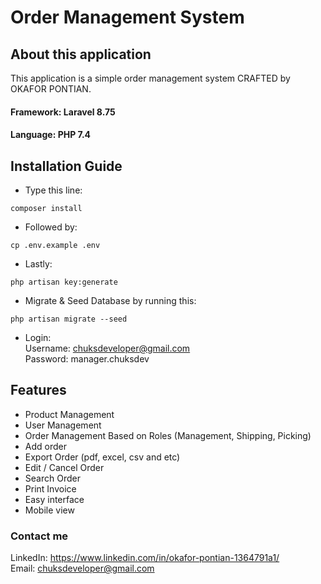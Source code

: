 # Order Management System

## About this application

This application is a simple order management system CRAFTED by OKAFOR PONTIAN. 
#### Framework: Laravel 8.75
#### Language: PHP 7.4

## Installation Guide
- Type this line:
```
composer install
```

- Followed by:
```
cp .env.example .env
```

- Lastly:
```
php artisan key:generate
```

- Migrate & Seed Database by running this:
```
php artisan migrate --seed
```

- Login:<br>
	Username: chuksdeveloper@gmail.com <br>
	Password: manager.chuksdev


## Features
- Product Management
- User Management
- Order Management Based on Roles (Management, Shipping, Picking)
- Add order
- Export Order (pdf, excel, csv and etc)
- Edit / Cancel Order
- Search Order
- Print Invoice
- Easy interface
- Mobile view


### Contact me 
LinkedIn: https://www.linkedin.com/in/okafor-pontian-1364791a1/ <br>
Email: chuksdeveloper@gmail.com   
